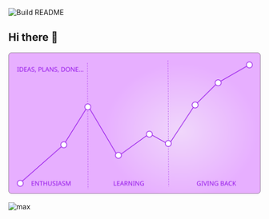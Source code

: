 ![Build README](https://github.com/maxzz/maxzz/workflows/Build%20README/badge.svg)

## Hi there 👋

![](src/assets/main.svg)

<!-- recent_releases starts -->
<!-- recent_releases ends -->

![max](https://avatars.githubusercontent.com/maxzz?s=150&v=1)
